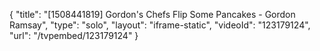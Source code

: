 {
    "title": "[1508441819] Gordon's Chefs Flip Some Pancakes - Gordon Ramsay",
    "type": "solo",
    "layout": "iframe-static",
    "videoId": "123179124",
    "url": "\/tvpembed\/123179124"
}